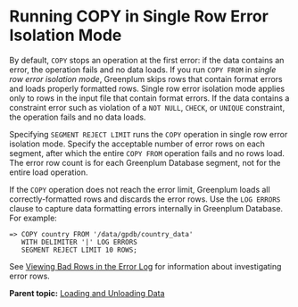 # Running COPY in Single Row Error Isolation Mode 

By default, `COPY` stops an operation at the first error: if the data contains an error, the operation fails and no data loads. If you run `COPY FROM` in *single row error isolation mode*, Greenplum skips rows that contain format errors and loads properly formatted rows. Single row error isolation mode applies only to rows in the input file that contain format errors. If the data contains a constraint error such as violation of a `NOT NULL`, `CHECK`, or `UNIQUE` constraint, the operation fails and no data loads.

Specifying `SEGMENT REJECT LIMIT` runs the `COPY` operation in single row error isolation mode. Specify the acceptable number of error rows on each segment, after which the entire `COPY FROM` operation fails and no rows load. The error row count is for each Greenplum Database segment, not for the entire load operation.

If the `COPY` operation does not reach the error limit, Greenplum loads all correctly-formatted rows and discards the error rows. Use the `LOG ERRORS` clause to capture data formatting errors internally in Greenplum Database. For example:

```
=> COPY country FROM '/data/gpdb/country_data' 
   WITH DELIMITER '|' LOG ERRORS
   SEGMENT REJECT LIMIT 10 ROWS;
```

See [Viewing Bad Rows in the Error Log](g-viewing-bad-rows-in-the-error-table-or-error-log.html) for information about investigating error rows.

**Parent topic:** [Loading and Unloading Data](../../load/topics/g-loading-and-unloading-data.html)

